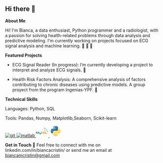 ## Hi there 👋

__About Me__

Hi! I'm Bianca, a data enthusiast, Python programmer and a radiologist, with a passion for solving health-related problems through data analysis and predictive modeling. I'm currently working on projects focused on ECG signal analysis and machine learning. 👾 👾 👾

__Featured Projects__

+ ECG Signal Reader (In progress): I’m currently developing a project to interpret and analyze ECG signals. 🌱

+ Health Risk Factors Analysis: A comprehensive analysis of factors contributing to chronic diseases using predictive models. A group proyect from the program Ingenias-YPF. 🌻

__Technical Skills__

Languages: Python, SQL

Tools: Pandas, Numpy, Matplotlib,Seaborn, Scikit-learn

<p align="left"> <a href="https://git-scm.com/" target="_blank" rel="noreferrer"> <img src="https://www.vectorlogo.zone/logos/git-scm/git-scm-icon.svg" alt="git" width="40" height="40"/> </a> <a href="https://www.mathworks.com/" target="_blank" rel="noreferrer"> <img src="https://upload.wikimedia.org/wikipedia/commons/2/21/Matlab_Logo.png" alt="matlab" width="40" height="40"/> </a> <a href="https://www.mysql.com/" target="_blank" rel="noreferrer"> <img src="https://raw.githubusercontent.com/devicons/devicon/master/icons/mysql/mysql-original-wordmark.svg" alt="mysql" width="40" height="40"/> </a> <a href="https://www.python.org" target="_blank" rel="noreferrer"> <img src="https://raw.githubusercontent.com/devicons/devicon/master/icons/python/python-original.svg" alt="python" width="40" height="40"/> </a> </p>


__Get in Touch__ 📩
Feel free to connect with me on  linkedin.com/in/biancacristin/ or send me an email at biancamcristin@gmail.com 

